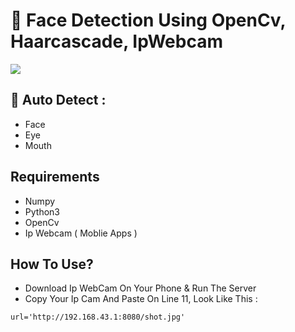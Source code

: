 # 🧑 Face Detection Using OpenCv, Haarcascade, IpWebcam

<img src="https://user-images.githubusercontent.com/58212770/83348182-56f99900-a354-11ea-8742-67882bb03681.gif">

## 🔎 Auto Detect : 

* Face
* Eye
* Mouth

## Requirements
* Numpy
* Python3
* OpenCv
* Ip Webcam ( Moblie Apps )

## How To Use?
* Download Ip WebCam On Your Phone & Run The Server
* Copy Your Ip Cam And Paste On Line 11, Look Like This :
```
url='http://192.168.43.1:8080/shot.jpg' 
```
